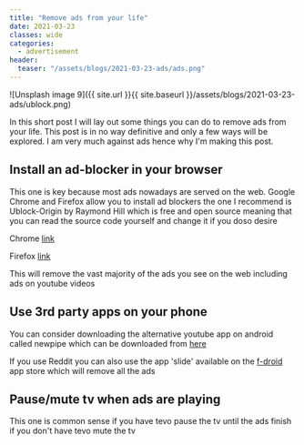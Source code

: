```yaml
---
title: "Remove ads from your life"
date: 2021-03-23
classes: wide
categories:
  - advertisement
header:
  teaser: "/assets/blogs/2021-03-23-ads/ads.png"
---
```


![Unsplash image 9]({{ site.url }}{{ site.baseurl }}/assets/blogs/2021-03-23-ads/ublock.png)

In this short post I will lay out some things you can do to remove ads from your life. This post is in no way definitive and only a few ways will be explored. I am very much against ads hence why I'm making this post.


## Install an ad-blocker in your browser 

This one is key because most ads nowadays are served on the web. Google Chrome and Firefox allow you to install ad blockers the one I recommend is Ublock-Origin by Raymond Hill which is free and open source meaning that you can read the source code yourself and change it if you doso desire

Chrome [link](https://chrome.google.com/webstore/detail/ublock-origin/cjpalhdlnbpafiamejdnhcphjbkeiagm)

Firefox [link](https://addons.mozilla.org/en-US/firefox/addon/ublock-origin/)

This will remove the vast majority of the ads you see on the web including ads on youtube videos

## Use 3rd party apps on your phone

You can consider downloading the alternative youtube app on android called newpipe which can be downloaded from [here](https://github.com/TeamNewPipe/NewPipe/releases/tag/v0.20.11)

If you use Reddit you can also use the app 'slide' available on the [f-droid](https://f-droid.org/) app store which will remove all the ads

## Pause/mute tv when ads are playing

This one is common sense if you have tevo pause the tv until the ads finish if you don't have tevo mute the tv



